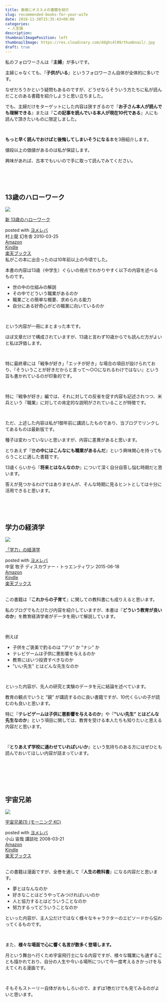 ```yaml
---
title: 奥様にオススメの書籍を紹介
slug: recommended-books-for-your-wife
date: 2018-11-30T15:35:43+09:00
categories: 
 - 人生論
description: 
thumbnailImagePosition: left
thumbnailImage: https://res.cloudinary.com/ddghc4l09/thumbnail/.jpg
draft: true
---
```


<!--more-->

私のフォロワーさんは『<strong>主婦</strong>』が多いです。

主婦じゃなくても、『<strong>子供がいる</strong>』というフォロワーさん自体が全体的に多いです。

なぜだろうかという疑問もあるのですが、どうせならそういう方たちに私が読んだことのある書籍を紹介しようと思い立ちました。

でも、主婦だけをターゲットにした内容は狭すぎるので『<strong>お子さん本人が読んでも理解できる</strong>』または『<strong>この記事を読んでいる本人が現在10代である</strong>』人にも読んで頂きたいものに限定しました。

&nbsp;

<strong>もっと早く読んでおけばと後悔してしまいそうになる</strong>本を3冊紹介します。

値段以上の価値があるのは私が保証します。

興味があれば、古本でもいいので手に取って読んでみてください。

&nbsp;

&nbsp;
<h2>13歳のハローワーク</h2>
<div></div>
<div class="cstmreba">
<div class="booklink-box">
<div class="booklink-image"><a href="https://www.amazon.co.jp/exec/obidos/asin/4344018028/25haruhiro03-22/" target="_blank" rel="noopener"><img style="border: none;" src="https://images-fe.ssl-images-amazon.com/images/I/51wpG54AaRL._SL160_.jpg" /></a></div>
<div class="booklink-info">
<div class="booklink-name">

<a href="https://www.amazon.co.jp/exec/obidos/asin/4344018028/25haruhiro03-22/" target="_blank" rel="noopener">新 13歳のハローワーク</a>
<div class="booklink-powered-date">posted with <a href="https://yomereba.com" target="_blank" rel="nofollow noopener">ヨメレバ</a></div>
</div>
<div class="booklink-detail">村上龍 幻冬舎 2010-03-25</div>
<div class="booklink-link2">
<div class="shoplinkamazon"><a href="https://www.amazon.co.jp/exec/obidos/asin/4344018028/25haruhiro03-22/" target="_blank" rel="noopener">Amazon</a></div>
<div class="shoplinkkindle"><a href="https://www.amazon.co.jp/gp/search?keywords=%90V%2013%8D%CE%82%CC%83n%83%8D%81%5B%83%8F%81%5B%83N&amp;__mk_ja_JP=%83J%83%5E%83J%83i&amp;url=node%3D2275256051&amp;tag=25haruhiro03-22" target="_blank" rel="noopener">Kindle</a></div>
<div class="shoplinkrakuten"><a href="https://hb.afl.rakuten.co.jp/hgc/1730931b.950d586a.1730931c.3750f6cc/yomereba_main_201811301448389541?pc=http%3A%2F%2Fbooks.rakuten.co.jp%2Frb%2F6427841%2F%3Fscid%3Daf_ich_link_urltxt%26m%3Dhttp%3A%2F%2Fm.rakuten.co.jp%2Fev%2Fbook%2F" target="_blank" rel="noopener">楽天ブックス</a></div>
</div>
</div>
<div class="booklink-footer"></div>
</div>
</div>
私がこの本に出合ったのは10年前以上の今頃でした。

本書の内容は13歳（中学生）ぐらいの視点でわかりやすく以下の内容を述べるものです。
<ul>
 	<li>世の中の仕組みの解説</li>
 	<li>その中でどういう職業があるのか</li>
 	<li>職業ごとの簡単な概要、求められる能力</li>
 	<li>自分にある好奇心がどの職業に向いているのか</li>
</ul>
&nbsp;

という内容が一冊にまとまった本です。

ほぼ文章だけで構成されていますが、13歳と言わず10歳からでも読んだ方がよいと私は評価します。

&nbsp;

特に最終章には「戦争が好き」「エッチが好き」な場合の項目が設けられており、『そういうことが好きだからと言って～○○になれるわけではない』という旨も書かれているのが印象的です。

&nbsp;

特に『戦争が好き』編では、それに対しての反省を促す内容も記述されつつ、米兵という『職業』に対しての肯定的な説明がされていることが特徴です。

&nbsp;

ただ、上述した内容は私が1御年前に講読したものであり、当ブログでリンクしてあるものは最新版です。

種子は変わっていないと思いますが、内容に差異があると思います。

とりあえず『世<strong>の中にはこんなにも職業があるんだ</strong>』という興味関心を持ってもらうことに適した書籍です。

13歳くらいから『<strong>将来とはなんなのか</strong>』について深く自分自答し悩む時期だと思います。

答えが見つかるわけではありませんが、そんな時期に見るヒントとしては十分に活用できると思います。

&nbsp;

&nbsp;
<h2>学力の経済学</h2>
<div class="cstmreba">
<div class="booklink-box">
<div class="booklink-image"><a href="https://www.amazon.co.jp/exec/obidos/asin/4799316850/25haruhiro03-22/" target="_blank" rel="noopener"><img style="border: none;" src="https://images-fe.ssl-images-amazon.com/images/I/51hwsP-za5L._SL160_.jpg" /></a></div>
<div class="booklink-info">
<div class="booklink-name">

<a href="https://www.amazon.co.jp/exec/obidos/asin/4799316850/25haruhiro03-22/" target="_blank" rel="noopener">「学力」の経済学</a>
<div class="booklink-powered-date">posted with <a href="https://yomereba.com" target="_blank" rel="nofollow noopener">ヨメレバ</a></div>
</div>
<div class="booklink-detail">中室 牧子 ディスカヴァー・トゥエンティワン 2015-06-18</div>
<div class="booklink-link2">
<div class="shoplinkamazon"><a href="https://www.amazon.co.jp/exec/obidos/asin/4799316850/25haruhiro03-22/" target="_blank" rel="noopener">Amazon</a></div>
<div class="shoplinkkindle"><a href="https://www.amazon.co.jp/exec/obidos/ASIN/B00ZTXKHQ0/25haruhiro03-22/" target="_blank" rel="noopener">Kindle</a></div>
<div class="shoplinkrakuten"><a href="https://hb.afl.rakuten.co.jp/hgc/1730931b.950d586a.1730931c.3750f6cc/yomereba_main_201811301450486884?pc=http%3A%2F%2Fbooks.rakuten.co.jp%2Frb%2F13260020%2F%3Fscid%3Daf_ich_link_urltxt%26m%3Dhttp%3A%2F%2Fm.rakuten.co.jp%2Fev%2Fbook%2F" target="_blank" rel="noopener">楽天ブックス</a></div>
</div>
</div>
<div class="booklink-footer"></div>
</div>
</div>
&nbsp;

この書籍は『<strong>これからの子育て</strong>』に関しての教科書にも成りえると思います。

私のブログでもたびたび内容を紹介していますが、本書は『<strong>どういう教育が良いのか</strong>』を教育経済学者がデータを用いて解説しています。

&nbsp;

例えば
<ul>
 	<li>子供をご褒美で釣るのは ”アリ” か ”ナシ” か</li>
 	<li>テレビゲームは子供に悪影響を与えるのか</li>
 	<li>教育にはいつ投資すべきなのか</li>
 	<li>”いい先生” とはどんな先生なのか</li>
</ul>
&nbsp;

といった内容が、先人の研究と実験のデータを元に結論を述べています。

教育の観点でいうと ”親” が講読するのに良い書籍ですが、10代くらいの子が読むのも良いと思います。

特に『<strong>テレビゲームは子供に悪影響を与えるのか</strong>』や『<strong>”いい先生” とはどんな先生なのか</strong>』という項目に関しては、教育を受ける本人たちも知りたいと思える内容だと思います。

&nbsp;

『<strong>とりあえず学校に通わせていればいいか</strong>』という気持ちのある方にはぜひとも読んでおいてほしい内容が詰まっています。

&nbsp;

&nbsp;

&nbsp;
<h2>宇宙兄弟</h2>
<div class="cstmreba">
<div class="booklink-box">
<div class="booklink-image"><a href="https://www.amazon.co.jp/exec/obidos/asin/4063726746/25haruhiro03-22/" target="_blank" rel="noopener"><img style="border: none;" src="https://images-fe.ssl-images-amazon.com/images/I/51DrmothWYL._SL160_.jpg" /></a></div>
<div class="booklink-info">
<div class="booklink-name">

<a href="https://www.amazon.co.jp/exec/obidos/asin/4063726746/25haruhiro03-22/" target="_blank" rel="noopener">宇宙兄弟(1) (モーニング KC)</a>
<div class="booklink-powered-date">posted with <a href="https://yomereba.com" target="_blank" rel="nofollow noopener">ヨメレバ</a></div>
</div>
<div class="booklink-detail">小山 宙哉 講談社 2008-03-21</div>
<div class="booklink-link2">
<div class="shoplinkamazon"><a href="https://www.amazon.co.jp/exec/obidos/asin/4063726746/25haruhiro03-22/" target="_blank" rel="noopener">Amazon</a></div>
<div class="shoplinkkindle"><a href="https://www.amazon.co.jp/exec/obidos/ASIN/B009KWUFNG/25haruhiro03-22/" target="_blank" rel="noopener">Kindle</a></div>
<div class="shoplinkrakuten"><a href="https://hb.afl.rakuten.co.jp/hgc/1730931b.950d586a.1730931c.3750f6cc/yomereba_main_2018113015225651?pc=http%3A%2F%2Fbooks.rakuten.co.jp%2Frb%2F5530138%2F%3Fscid%3Daf_ich_link_urltxt%26m%3Dhttp%3A%2F%2Fm.rakuten.co.jp%2Fev%2Fbook%2F" target="_blank" rel="noopener">楽天ブックス</a></div>
</div>
</div>
<div class="booklink-footer"></div>
</div>
</div>
&nbsp;

この書籍は漫画ですが、全巻を通して『<strong>人生の教科書</strong>』になる内容だと思います。
<ul>
 	<li>夢とはなんなのか</li>
 	<li>好きなことはどうやってみつければいいのか</li>
 	<li>人と協力するとはどういうことなのか</li>
 	<li>努力するってどういうことなのか</li>
</ul>
といった内容が、主人公だけではなく様々なキャラクターのエピソードから伝わってくるものです。

&nbsp;

また、<strong>様々な場面で心に響く名言が数多く登場します。</strong>

月という舞台へ行くため宇宙飛行士になる内容ですが、様々な職業にも通ずることも描かれており、自分の人生や今いる場所について今一度考えるきかっけを与えてくれる漫画です。

&nbsp;

そもそもストーリー自体がおもしろいので、まずは1巻だけでも見てみるのがよいと思います。

&nbsp;
